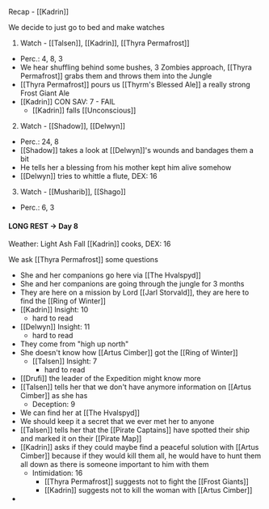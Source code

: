 Recap - [[Kadrin]]

We decide to just go to bed and make watches

1. Watch - [[Talsen]], [[Kadrin]], [[Thyra Permafrost]]
- Perc.: 4, 8, 3
- We hear shuffling behind some bushes, 3 Zombies approach, [[Thyra Permafrost]] grabs them and throws them into the Jungle
- [[Thyra Permafrost]] pours us [[Thyrm's Blessed Ale]] a really strong Frost Giant Ale
- [[Kadrin]] CON SAV: 7 - FAIL
	- [[Kadrin]] falls [[Unconscious]]
2. Watch - [[Shadow]], [[Delwyn]]
- Perc.: 24, 8
- [[Shadow]] takes a look at [[Delwyn]]'s wounds and bandages them a bit
- He tells her a blessing from his mother kept him alive somehow
- [[Delwyn]] tries to whittle a flute, DEX: 16
3. Watch -  [[Musharib]], [[Shago]]
- Perc.: 6, 3

#### LONG REST -> Day 8
Weather: Light Ash Fall
[[Kadrin]] cooks, DEX: 16

We ask [[Thyra Permafrost]] some questions
- She and her companions go here via [[The Hvalspyd]]
- She and her companions are going through the jungle for 3 months
- They are here on a mission by Lord [[Jarl Storvald]], they are here to find the [[Ring of Winter]]
- [[Kadrin]] Insight: 10
	- hard to read
- [[Delwyn]] Insight: 11
	- hard to read
- They come from "high up north"
- She doesn't know how [[Artus Cimber]] got the [[Ring of Winter]]
	- [[Talsen]] Insight: 7
		- hard to read
- [[Drufi]] the leader of the Expedition might know more
- [[Talsen]] tells her that we don't have anymore information on [[Artus Cimber]] as she has
	- Deception: 9
- We can find her at [[The Hvalspyd]]
- We should keep it a secret that we ever met her to anyone
- [[Talsen]] tells her that the [[Pirate Captains]] have spotted their ship and marked it on their [[Pirate Map]]
- [[Kadrin]] asks if they could maybe find a peaceful solution with [[Artus Cimber]] because if they would kill them all, he would have to hunt them all down as there is someone important to him with them
	- Intimidation: 16
		- [[Thyra Permafrost]] suggests not to fight the [[Frost Giants]]
		- [[Kadrin]] suggests not to kill the woman with [[Artus Cimber]]
- 